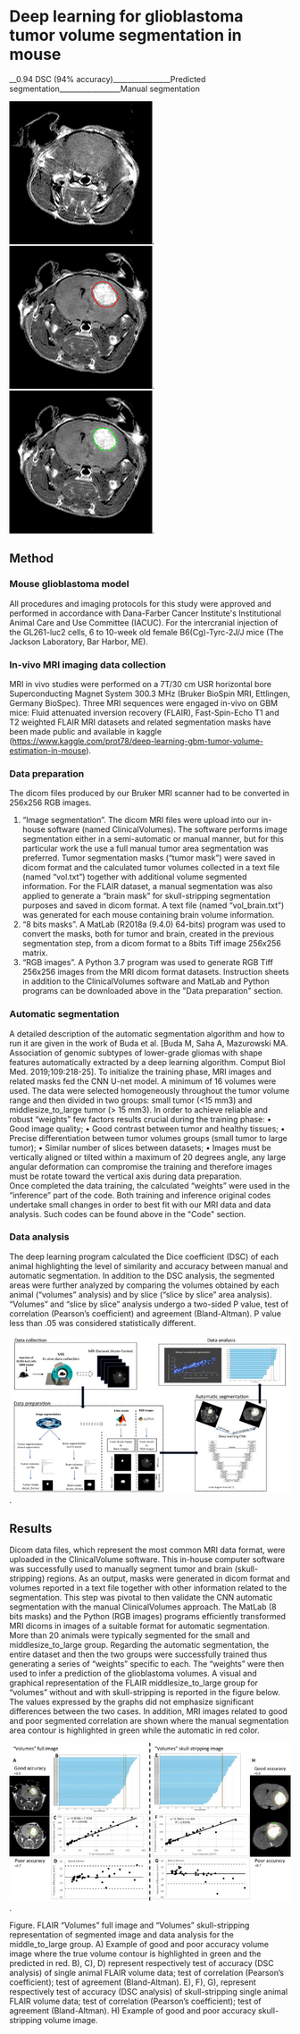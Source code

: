 # Deep learning for glioblastoma tumor volume segmentation in mouse

__0.94 DSC (94% accuracy)________________Predicted segmentation_________________Manual segmentation        

![hello](images/630_FLAIR.gif).   ![hello](images/630_FLAIR_pred.png).     ![hello](images/630_FLAIR_true.png).


## Method
### Mouse glioblastoma model
All procedures and imaging protocols for this study were approved and performed in accordance with Dana-Farber Cancer Institute's Institutional Animal Care and Use Committee (IACUC). For the intercranial injection of the GL261-luc2 cells, 6 to 10-week old female B6(Cg)-Tyrc-2J/J mice (The Jackson Laboratory, Bar Harbor, ME).
### In-vivo MRI imaging data collection  
MRI in vivo studies were performed on a 7T/30 cm USR horizontal bore Superconducting Magnet System 300.3 MHz (Bruker BioSpin MRI, Ettlingen, Germany BioSpec). 
Three MRI sequences were engaged in-vivo on GBM mice: Fluid attenuated inversion recovery (FLAIR), Fast-Spin-Echo T1 and T2 weighted
FLAIR MRI datasets and related segmentation masks have been made public and available in kaggle (https://www.kaggle.com/prot78/deep-learning-gbm-tumor-volume-estimation-in-mouse).
### Data preparation
The dicom files produced by our Bruker MRI scanner had to be converted in 256x256 RGB images. 
1.	“Image segmentation”. The dicom MRI files were upload into our in-house software (named ClinicalVolumes). The software performs image segmentation either in a semi-automatic or manual manner, but for this particular work the use a full manual tumor area segmentation was preferred. Tumor segmentation masks (“tumor mask”) were saved in dicom format and the calculated tumor volumes collected in a text file (named “vol.txt”) together with additional volume segmented information.
For the FLAIR dataset, a manual segmentation was also applied to generate a “brain mask” for skull-stripping segmentation purposes and saved in dicom format. A text file (named “vol_brain.txt”) was generated for each mouse containing brain volume information.   
2.	“8 bits masks”. A MatLab (R2018a (9.4.0) 64-bits) program was used to convert the masks, both for tumor and brain, created in the previous segmentation step, from a dicom format to a 8bits Tiff image 256x256 matrix. 
3.	“RGB images”. A Python 3.7 program was used to generate RGB Tiff 256x256 images from the MRI dicom format datasets.
Instruction sheets in addition to the ClinicalVolumes software and MatLab and Python programs can be downloaded above in the "Data preparation" section.
### Automatic segmentation
A detailed description of the automatic segmentation algorithm and how to run it are given in the work of Buda et al. [Buda M, Saha A, Mazurowski MA. Association of genomic subtypes of lower-grade gliomas with shape features automatically extracted by a deep learning algorithm. Comput Biol Med. 2019;109:218-25]. 
To initialize the training phase, MRI images and related masks fed the CNN U-net model. A minimum of 16 volumes were used. The data were selected homogeneously throughout the tumor volume range and then divided in two groups: small tumor (<15 mm3) and middlesize_to_large tumor (> 15 mm3). In order to achieve reliable and robust “weights” few factors results crucial during the training phase:
•	Good image quality;
•	Good contrast between tumor and healthy tissues;
•	Precise differentiation between tumor volumes groups (small tumor to large tumor);
•	Similar number of slices between datasets;
•	Images must be vertically aligned or tilted within a maximum of 20 degrees angle, any large angular deformation can compromise the training and therefore images must be rotate toward the vertical axis during data preparation.  
Once completed the data training, the calculated “weights” were used in the “inference” part of the code.
Both training and inference original codes undertake small changes in order to best fit with our MRI data and data analysis. Such codes can be found above in the "Code" section.
### Data analysis
The deep learning program calculated the Dice coefficient (DSC) of each animal highlighting the level of similarity and accuracy between manual and automatic segmentation. In addition to the DSC analysis, the segmented areas were further analyzed by comparing the volumes obtained by each animal (“volumes” analysis) and by slice (“slice by slice” area analysis). “Volumes” and “slice by slice” analysis undergo a two-sided P value, test of correlation (Pearson’s coefficient) and agreement (Bland-Altman). P value less than .05 was considered statistically different.

![hello](images/Fig_2.jpg).
 

## Results
Dicom data files, which represent the most common MRI data format, were uploaded in the ClinicalVolume software. This in-house computer software was successfully used to manually segment tumor and brain (skull-stripping) regions. As an output, masks were generated in dicom format and volumes reported in a text file together with other information related to the segmentation. This step was pivotal to then validate the CNN automatic segmentation with the manual ClinicalVolumes approach. The MatLab (8 bits masks) and the Python (RGB images) programs efficiently transformed MRI dicoms in images of a suitable format for automatic segmentation. More than 20 animals were typically segmented for the small and middlesize_to_large group.
Regarding the automatic segmentation, the entire dataset and then the two groups were successfully trained thus generating a series of “weights” specific to each. The “weights” were then used to infer a prediction of the glioblastoma volumes.
A visual and graphical representation of the FLAIR middlesize_to_large group for “volumes” without and with skull-stripping is reported in the figure below. The values expressed by the graphs did not emphasize significant differences between the two cases. In addition, MRI images related to good and poor segmented correlation are shown where the manual segmentation area contour is highlighted in green while the automatic in red color.

![hello](images/Fig_3.jpg).

Figure. FLAIR “Volumes” full image and “Volumes” skull-stripping representation of segmented image and data analysis for the middle_to_large group. A) Example of good and poor accuracy volume image where the true volume contour is highlighted in green and the predicted in red. B), C), D) represent respectively test of accuracy (DSC analysis) of single animal FLAIR volume data; test of correlation (Pearson’s coefficient); test of agreement (Bland-Altman). E), F), G), represent respectively test of accuracy (DSC analysis) of skull-stripping single animal FLAIR volume data; test of correlation (Pearson’s coefficient); test of agreement (Bland-Altman). H) Example of good and poor accuracy skull-stripping volume image.
